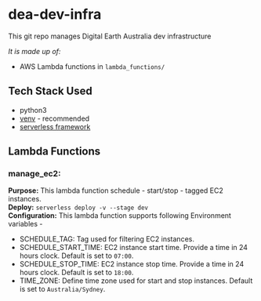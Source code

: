 # dea-dev-infra
This git repo manages Digital Earth Australia dev infrastructure

_It is made up of:_
- AWS Lambda functions in `lambda_functions/`

## Tech Stack Used
- python3
- [venv](https://docs.python.org/3/library/venv.html) - recommended
- [serverless framework](https://serverless.com/framework/docs/getting-started/)

## Lambda Functions
### manage_ec2:
**Purpose:** This lambda function schedule - start/stop - tagged EC2 instances.<br/>
**Deploy:** `serverless deploy -v --stage dev`<br/>
**Configuration:** This lambda function supports following Environment variables - <br/>
   - SCHEDULE_TAG: Tag used for filtering EC2 instances.
   - SCHEDULE_START_TIME: EC2 instance start time. Provide a time in 24 hours clock. Default is set to `07:00`.
   - SCHEDULE_STOP_TIME: EC2 instance stop time. Provide a time in 24 hours clock. Default is set to `18:00`.
   - TIME_ZONE: Define time zone used for start and stop instances. Default is set to `Australia/Sydney`.
  
